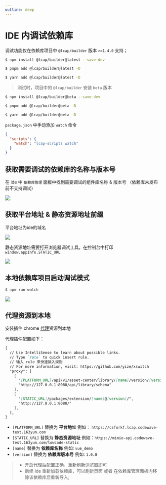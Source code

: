 ```yaml
---
outline: deep
---
```


<script setup>
import { VTCodeGroup, VTCodeGroupTab } from '../../.vitepress/components'
</script>

# IDE 内调试依赖库

调试功能仅在依赖库项目中 `@lcap/builder` 版本 `>=1.4.0` 支持；

<VTCodeGroup>
  <VTCodeGroupTab label="npm">

  ```sh
  $ npm install @lcap/builder@latest --save-dev
  ```

  </VTCodeGroupTab>
  <VTCodeGroupTab label="pnpm">

  ```sh
  $ pnpm add @lcap/builder@latest -D
  ```

  </VTCodeGroupTab>
  <VTCodeGroupTab label="yarn">

  ```sh
  $ yarn add @lcap/builder@latest -D
  ```

  </VTCodeGroupTab>
</VTCodeGroup>

> 测试时，项目中的 `@lcap/builder` 安装 `beta` 版本

<VTCodeGroup>
  <VTCodeGroupTab label="npm">

  ```sh
  $ npm install @lcap/builder@beta --save-dev
  ```

  </VTCodeGroupTab>
  <VTCodeGroupTab label="pnpm">

  ```sh
  $ pnpm add @lcap/builder@beta -D
  ```

  </VTCodeGroupTab>
  <VTCodeGroupTab label="yarn">

  ```sh
  $ yarn add @lcap/builder@beta -D
  ```

  </VTCodeGroupTab>
</VTCodeGroup>

`package.json` 中手动添加 `watch` 命令

```json
{
  "scripts": {
    "watch": "lcap-scripts watch"
  }
}
```


## 获取需要调试的依赖库的名称与版本号

在 ide 中 `依赖库管理` 面板中找到需要调试的组件库名称 & 版本号 （依赖库未发布前不支持调试）

![](/images/extension-manager.png)

## 获取平台地址 & 静态资源地址前缀

平台地址为ide的域名

![](/images/platform.png)

静态资源地址需要打开浏览器调试工具，在控制台中打印 `window.appInfo.STATIC_URL`

![](/images/devtools.png)

## 本地依赖库项目启动调试模式

```sh
$ npm run watch
```

![](/images/watch-command.png)


## 代理资源到本地

安装插件 chrome [代理](https://chromewebstore.google.com/detail/xswitch/idkjhjggpffolpidfkikidcokdkdaogg?hl=zh-CN&utm_source=ext_sidebar)资源到本地

代理插件配置如下：
```markdown
{
  // Use IntelliSense to learn about possible links.
  // Type `rule` to quick insert rule.
  // 输入 rule 来快速插入规则
  // For more information, visit: https://github.com/yize/xswitch
  "proxy": [
    [
      "[PLATFORM_URL]/api/v1/asset-center/library/[name]/version/[version]",
      "http://127.0.0.1:8080/api/library/schema"
    ],
    [
      "[STATIC_URL]/packages/extension/[name]@[version]/",
      "http://127.0.0.1:8080/"
    ],
  ],
}
```

* `[PLATFORM_URL]` 替换为 **平台地址** 例如： `https://csforkf.lcap.codewave-test.163yun.com`
* `[STATIC_URL]` 替换为 **静态资源地址** 例如：`https://minio-api.codewave-test.163yun.com/lowcode-static`
* `[name]` 替换为 **依赖库名称** 例如: `vue_demo`
* `[version]` 替换为 **依赖库版本号** 例如: `1.0.0`

> * 开启代理后配置正确，重新刷新浏览器即可
> * 后续 ide 重新加载依赖库，可以刷新页面 或者 在依赖库管理面板内移除该依赖库后重新导入;

